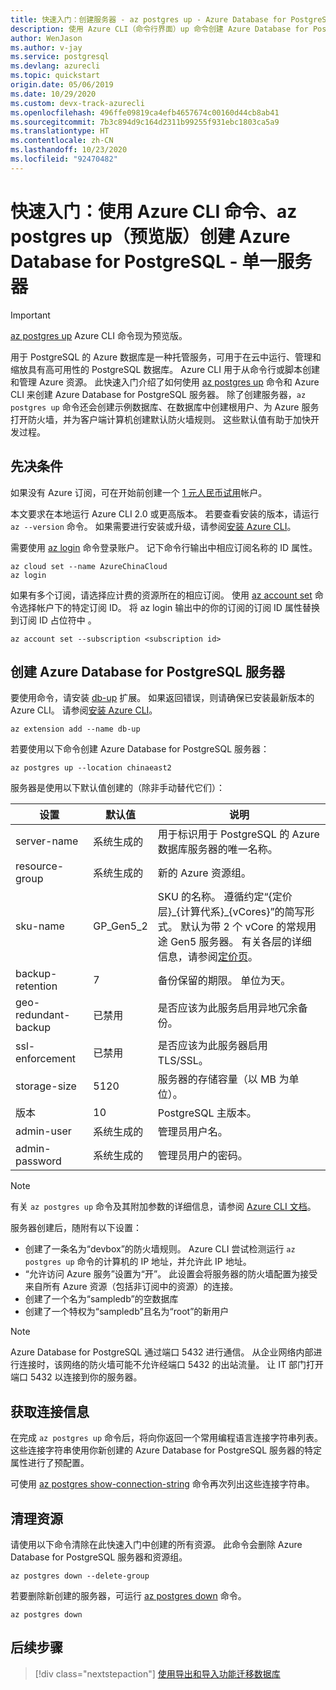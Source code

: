 ```yaml
---
title: 快速入门：创建服务器 - az postgres up - Azure Database for PostgreSQL（单一服务器）
description: 使用 Azure CLI（命令行界面）up 命令创建 Azure Database for PostgreSQL - 单一服务器的快速入门指南。
author: WenJason
ms.author: v-jay
ms.service: postgresql
ms.devlang: azurecli
ms.topic: quickstart
origin.date: 05/06/2019
ms.date: 10/29/2020
ms.custom: devx-track-azurecli
ms.openlocfilehash: 496ffe09819ca4efb4657674c00160d44cb8ab41
ms.sourcegitcommit: 7b3c894d9c164d2311b99255f931ebc1803ca5a9
ms.translationtype: HT
ms.contentlocale: zh-CN
ms.lasthandoff: 10/23/2020
ms.locfileid: "92470482"
---
```

# <a name="quickstart-use-an-azure-cli-command-az-postgres-up-preview-to-create-an-azure-database-for-postgresql---single-server"></a>快速入门：使用 Azure CLI 命令、az postgres up（预览版）创建 Azure Database for PostgreSQL - 单一服务器

> [!IMPORTANT]
> [az postgres up](https://docs.microsoft.com/cli/azure/ext/db-up/postgres#ext-db-up-az-postgres-up) Azure CLI 命令现为预览版。

用于 PostgreSQL 的 Azure 数据库是一种托管服务，可用于在云中运行、管理和缩放具有高可用性的 PostgreSQL 数据库。 Azure CLI 用于从命令行或脚本创建和管理 Azure 资源。 此快速入门介绍了如何使用 [az postgres up](https://docs.microsoft.com/cli/azure/ext/db-up/postgres#ext-db-up-az-postgres-up) 命令和 Azure CLI 来创建 Azure Database for PostgreSQL 服务器。 除了创建服务器，`az postgres up` 命令还会创建示例数据库、在数据库中创建根用户、为 Azure 服务打开防火墙，并为客户端计算机创建默认防火墙规则。 这些默认值有助于加快开发过程。

## <a name="prerequisites"></a>先决条件

如果没有 Azure 订阅，可在开始前创建一个 [1 元人民币试用](https://www.azure.cn/zh-cn/pricing/1rmb-trial-full/?form-type=identityauth)帐户。

本文要求在本地运行 Azure CLI 2.0 或更高版本。 若要查看安装的版本，请运行 `az --version` 命令。 如果需要进行安装或升级，请参阅[安装 Azure CLI](/cli/install-azure-cli)。

需要使用 [az login](/cli/authenticate-azure-cli?view=interactive-log-in) 命令登录账户。 记下命令行输出中相应订阅名称的 ID 属性。

```azurecli
az cloud set --name AzureChinaCloud
az login
```

如果有多个订阅，请选择应计费的资源所在的相应订阅。 使用 [az account set](/cli/account) 命令选择帐户下的特定订阅 ID。 将 az login 输出中的你的订阅的订阅 ID 属性替换到订阅 ID 占位符中 。

```azurecli
az account set --subscription <subscription id>
```

## <a name="create-an-azure-database-for-postgresql-server"></a>创建 Azure Database for PostgreSQL 服务器

要使用命令，请安装 [db-up](https://docs.microsoft.com/cli/azure/ext/db-up) 扩展。 如果返回错误，则请确保已安装最新版本的 Azure CLI。 请参阅[安装 Azure CLI](/cli/install-azure-cli)。

```azurecli
az extension add --name db-up
```

若要使用以下命令创建 Azure Database for PostgreSQL 服务器：

```azurecli
az postgres up --location chinaeast2
```

服务器是使用以下默认值创建的（除非手动替代它们）：

**设置** | **默认值** | **说明**
---|---|---
server-name | 系统生成的 | 用于标识用于 PostgreSQL 的 Azure 数据库服务器的唯一名称。
resource-group | 系统生成的 | 新的 Azure 资源组。
sku-name | GP_Gen5_2 | SKU 的名称。 遵循约定“{定价层}\_{计算代系}\_{vCores}”的简写形式。 默认为带 2 个 vCore 的常规用途 Gen5 服务器。 有关各层的详细信息，请参阅[定价页](https://azure.cn/pricing/details/postgresql/)。
backup-retention | 7 | 备份保留的期限。 单位为天。
geo-redundant-backup | 已禁用 | 是否应该为此服务启用异地冗余备份。
ssl-enforcement | 已禁用 | 是否应该为此服务器启用 TLS/SSL。
storage-size | 5120 | 服务器的存储容量（以 MB 为单位）。
版本 | 10 | PostgreSQL 主版本。
admin-user | 系统生成的 | 管理员用户名。
admin-password | 系统生成的 | 管理员用户的密码。

> [!NOTE]
> 有关 `az postgres up` 命令及其附加参数的详细信息，请参阅 [Azure CLI 文档](https://docs.microsoft.com/cli/azure/ext/db-up/postgres#ext-db-up-az-postgres-up)。

服务器创建后，随附有以下设置：

- 创建了一条名为“devbox”的防火墙规则。 Azure CLI 尝试检测运行 `az postgres up` 命令的计算机的 IP 地址，并允许此 IP 地址。
- “允许访问 Azure 服务”设置为“开”。 此设置会将服务器的防火墙配置为接受来自所有 Azure 资源（包括非订阅中的资源）的连接。
- 创建了一个名为“sampledb”的空数据库
- 创建了一个特权为“sampledb”且名为“root”的新用户

> [!NOTE]
> Azure Database for PostgreSQL 通过端口 5432 进行通信。 从企业网络内部进行连接时，该网络的防火墙可能不允许经端口 5432 的出站流量。 让 IT 部门打开端口 5432 以连接到你的服务器。

## <a name="get-the-connection-information"></a>获取连接信息

在完成 `az postgres up` 命令后，将向你返回一个常用编程语言连接字符串列表。 这些连接字符串使用你新创建的 Azure Database for PostgreSQL 服务器的特定属性进行了预配置。

可使用 [az postgres show-connection-string](https://docs.microsoft.com/cli/azure/ext/db-up/postgres#ext-db-up-az-postgres-show-connection-string) 命令再次列出这些连接字符串。

## <a name="clean-up-resources"></a>清理资源

请使用以下命令清除在此快速入门中创建的所有资源。 此命令会删除 Azure Database for PostgreSQL 服务器和资源组。

```azurecli
az postgres down --delete-group
```

若要删除新创建的服务器，可运行 [az postgres down](https://docs.microsoft.com/cli/azure/ext/db-up/postgres#ext-db-up-az-postgres-down) 命令。

```azurecli
az postgres down
```

## <a name="next-steps"></a>后续步骤

> [!div class="nextstepaction"]
> [使用导出和导入功能迁移数据库](./howto-migrate-using-export-and-import.md)
